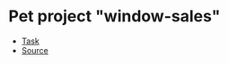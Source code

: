 <h1>Pet project "window-sales"</h1>
<ul dir="auto">
  <li><a target="_blank" href="https://docs.google.com/document/d/1lRYlblSIz7fPdWEChsItL8jdS3ltTR6K-FxB2rHVHBY/edit">Task</a></li>
  <li><a target="_blank" href="https://drive.google.com/file/d/1QYGFNYzW48y7yWIFTXjj4TjIWXOeelrk/view">Source</a></li>
</ul>
